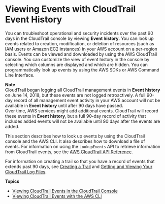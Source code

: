 # Viewing Events with CloudTrail Event History<a name="view-cloudtrail-events"></a>

You can troubleshoot operational and security incidents over the past 90 days in the CloudTrail console by viewing **Event history**\. You can look up events related to creation, modification, or deletion of resources \(such as IAM users or Amazon EC2 instances\) in your AWS account on a per\-region basis\. Events can be viewed and downloaded by using the AWS CloudTrail console\. You can customize the view of event history in the console by selecting which columns are displayed and which are hidden\. You can programmatically look up events by using the AWS SDKs or AWS Command Line Interface\. 

**Note**  
CloudTrail began logging all CloudTrail management events in **Event history** on June 14, 2018, but these events are not logged retroactively\. A full 90\-day record of all management event activity in your AWS account will not be available in **Event history** until after 90 days have passed\.  
Over time, AWS services might add additional events\. CloudTrail will record these events in **Event history**, but a full 90\-day record of activity that includes added events will not be available until 90 days after the events are added\.

This section describes how to look up events by using the CloudTrail console and the AWS CLI\. It also describes how to download a file of events\. For information on using the `LookupEvents` API to retrieve information from CloudTrail events, see the [AWS CloudTrail API Reference](https://docs.aws.amazon.com/awscloudtrail/latest/APIReference/)\.

For information on creating a trail so that you have a record of events that extends past 90 days, see [Creating a Trail](cloudtrail-create-a-trail-using-the-console-first-time.md) and [Getting and Viewing Your CloudTrail Log Files](get-and-view-cloudtrail-log-files.md)\.

**Topics**
+ [Viewing CloudTrail Events in the CloudTrail Console](view-cloudtrail-events-console.md)
+ [Viewing CloudTrail Events with the AWS CLI](view-cloudtrail-events-cli.md)